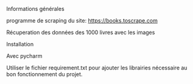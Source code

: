Informations générales 

programme de scraping du site:
https://books.toscrape.com

Récuperation des données des 1000 livres avec les images

Installation

Avec pycharm

Utiliser le fichier requirement.txt pour ajouter les librairies nécessaire au bon fonctionnement du projet.


